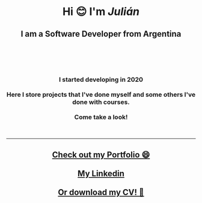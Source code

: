 <div align="center">
  <h1>
    Hi 😊 I'm <i>Julián</i>
  </h1>
  <h2>
    I am a Software Developer from Argentina
    <br />
    <br />
  </h2>
  <br />
  <br />
  <h3>
    I started developing in 2020
    <br />
    <br />
    Here I store projects that I've done myself and some others I've done with courses.
    <br />
    <br />
    Come take a look!
  </h3>
  <br />
  <hr />
  <h2>
  <a href="https://jcabrera.vercel.app">Check out my Portfolio 😄</a>
  <br />
  <br />
  <a href="https://www.linkedin.com/in/cabrerajulian">My Linkedin</a>
  <br />
  <br />
  <a href="https://github.com/julian-cabrera/julian-cabrera/files/12620069/230915-resume-jcabrera.pdf">Or download my CV! 📑</a>
  </h2>
</div>
